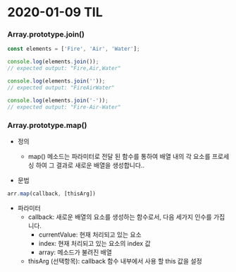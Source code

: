 2020-01-09 TIL
==============

### Array.prototype.join()
```jsx
const elements = ['Fire', 'Air', 'Water'];

console.log(elements.join());
// expected output: "Fire,Air,Water"

console.log(elements.join(''));
// expected output: "FireAirWater"

console.log(elements.join('-'));
// expected output: "Fire-Air-Water"
```

### Array.prototype.map()
- 정의
  - map() 메소드는 파라미터로 전달 된 함수를 통하여 배열 내의 각 요소를 프로세싱 하여 그 결과로 새로운 배열을 생성합니다..

- 문법
```jsx
arr.map(callback, [thisArg])
```
- 파라미터
  - callback: 새로운 배열의 요소를 생성하는 함수로서, 다음 세가지 인수를 가집니다.
    - currentValue: 현재 처리되고 있는 요소
    - index: 현재 처리되고 있는 요소의 index 값
    - array: 메소드가 불려진 배열
  - thisArg (선택항목): callback 함수 내부에서 사용 할 this 값을 설정
